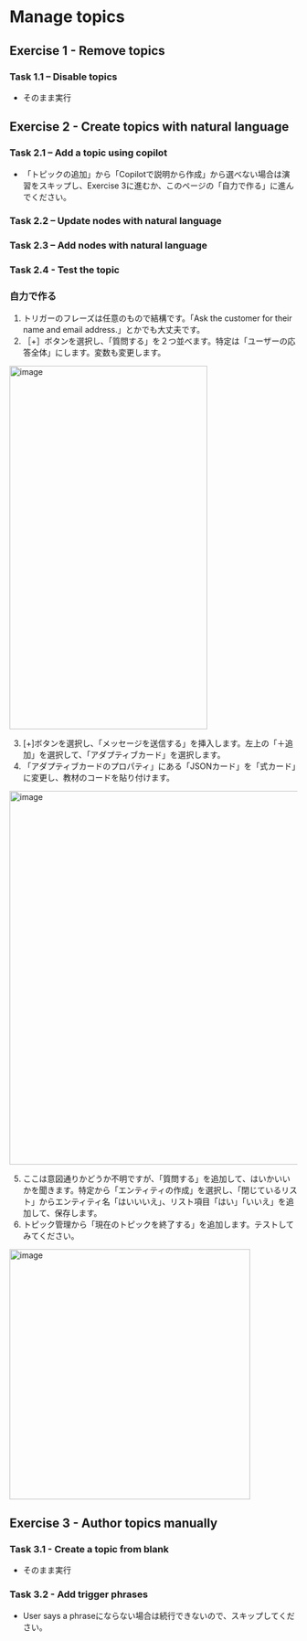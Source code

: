 # Manage topics

## Exercise 1 - Remove topics
### Task 1.1 – Disable topics
- そのまま実行
  
## Exercise 2 - Create topics with natural language
### Task 2.1 – Add a topic using copilot
- 「トピックの追加」から「Copilotで説明から作成」から選べない場合は演習をスキップし、Exercise 3に進むか、このページの「自力で作る」に進んでください。
### Task 2.2 – Update nodes with natural language
### Task 2.3 – Add nodes with natural language
### Task 2.4 - Test the topic

### 自力で作る
1. トリガーのフレーズは任意のもので結構です。「Ask the customer for their name and email address.」とかでも大丈夫です。
2. ［+］ボタンを選択し、「質問する」を２つ並べます。特定は「ユーザーの応答全体」にします。変数も変更します。
<img width="346" height="636" alt="image" src="https://github.com/user-attachments/assets/5a21216d-5945-4752-b5ff-e95f9073216a" />

3. [+]ボタンを選択し、「メッセージを送信する」を挿入します。左上の「＋追加」を選択して、「アダプティブカード」を選択します。
4. 「アダプティブカードのプロパティ」にある「JSONカード」を「式カード」に変更し、教材のコードを貼り付けます。
<img width="723" height="654" alt="image" src="https://github.com/user-attachments/assets/0a6c658b-7dd4-4448-9b1e-225373500b6f" />

5. ここは意図通りかどうか不明ですが、「質問する」を追加して、はいかいいかを聞きます。特定から「エンティティの作成」を選択し、「閉じているリスト」からエンティティ名「はいいいえ」、リスト項目「はい」「いいえ」を追加して、保存します。
6. トピック管理から「現在のトピックを終了する」を追加します。テストしてみてください。
<img width="421" height="438" alt="image" src="https://github.com/user-attachments/assets/e5f92715-9618-4781-b597-bc4bc5123be3" />


## Exercise 3 - Author topics manually
### Task 3.1 - Create a topic from blank
- そのまま実行
### Task 3.2 - Add trigger phrases
- User says a phraseにならない場合は続行できないので、スキップしてください。
